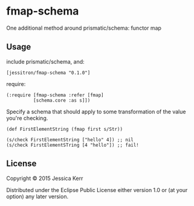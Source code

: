 # fmap-schema

One additional method around prismatic/schema:
functor map

## Usage
include prismatic/schema, and:

    [jessitron/fmap-schema "0.1.0"]

require:

    (:require [fmap-schema :refer [fmap]
              [schema.core :as s]])

Specify a schema that should apply to some transformation of the value
you're checking.

    (def FirstElementString (fmap first s/Str))

    (s/check FirstElementString ["hello" 4]) ;; nil
    (s/check FirstElementSTring [4 "hello"]) ;; fail!

## License

Copyright © 2015 Jessica Kerr

Distributed under the Eclipse Public License either version 1.0 or (at
your option) any later version.
